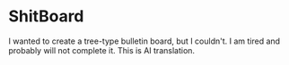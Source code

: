 # ShitBoard
I wanted to create a tree-type bulletin board, but I couldn't.
I am tired and probably will not complete it.
This is AI translation.
